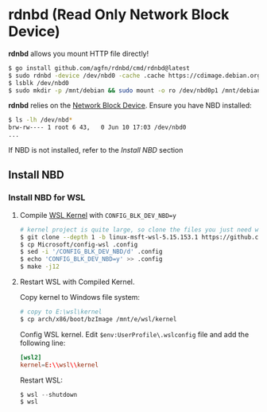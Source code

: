 # rdnbd (**R**ead **O**nly **N**etwork **B**lock **D**evice)


**rdnbd** allows you mount HTTP file directly!

```bash
$ go install github.com/agfn/rdnbd/cmd/rdnbd@latest
$ sudo rdnbd -device /dev/nbd0 -cache .cache https://cdimage.debian.org/debian-cd/current/amd64/iso-cd/debian-12.5.0-amd64-netinst.iso
$ lsblk /dev/nbd0
$ sudo mkdir -p /mnt/debian && sudo mount -o ro /dev/nbd0p1 /mnt/debian
```

**rdnbd** relies on the [Network Block Device](https://docs.kernel.org/admin-guide/blockdev/nbd.html). Ensure you have NBD installed:

```bash
$ ls -lh /dev/nbd*
brw-rw---- 1 root 6 43,   0 Jun 10 17:03 /dev/nbd0
...
```

If NBD is not installed, refer to the *Install NBD* section

## Install NBD

### Install NBD for WSL

1. Compile [WSL Kernel](https://github.com/microsoft/WSL2-Linux-Kernel) with `CONFIG_BLK_DEV_NBD=y`

    ```bash
    # kernel project is quite large, so clone the files you just need with `--depth 1`
    $ git clone --depth 1 -b linux-msft-wsl-5.15.153.1 https://github.com/microsoft/WSL2-Linux-Kernel
    $ cp Microsoft/config-wsl .config
    $ sed -i '/CONFIG_BLK_DEV_NBD/d' .config
    $ echo 'CONFIG_BLK_DEV_NBD=y' >> .config
    $ make -j12
    ```

2. Restart WSL with Compiled Kernel.

    Copy kernel to Windows file system:
    ```bash
    # copy to E:\wsl\kernel
    $ cp arch/x86/boot/bzImage /mnt/e/wsl/kernel
    ```
    Config WSL kernel. Edit `$env:UserProfile\.wslconfig` file and add the following line:
    ```toml
    [wsl2]
    kernel=E:\\wsl\\kernel
    ```
    Restart WSL:
    ```powershell
    $ wsl --shutdown
    $ wsl
    ```
